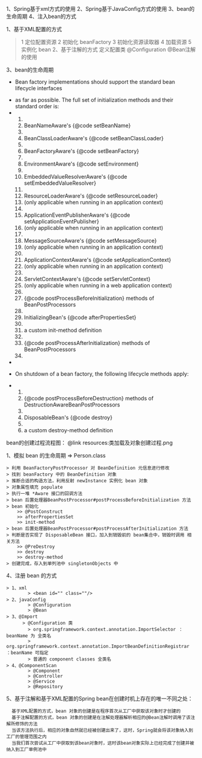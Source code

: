 1、Spring基于xml方式的使用
2、Spring基于JavaConfig方式的使用
3、bean的生命周期
4、注入bean的方式

1、基于XML配置的方式
 > 1 定位配置资源
 > 2 初始化 beanFactory
 > 3 初始化资源读取器
 > 4 加载资源
 > 5 实例化 bean
2、基于注解的方式
 > 定义配置类 @Configuration
 > @Bean注解的使用

3、bean的生命周期 
 * <p>Bean factory implementations should support the standard bean lifecycle interfaces
 * as far as possible. The full set of initialization methods and their standard order is:
 * <ol>
 * <li>BeanNameAware's {@code setBeanName}
 * <li>BeanClassLoaderAware's {@code setBeanClassLoader}
 * <li>BeanFactoryAware's {@code setBeanFactory}
 * <li>EnvironmentAware's {@code setEnvironment}
 * <li>EmbeddedValueResolverAware's {@code setEmbeddedValueResolver}
 * <li>ResourceLoaderAware's {@code setResourceLoader}
 * (only applicable when running in an application context)
 * <li>ApplicationEventPublisherAware's {@code setApplicationEventPublisher}
 * (only applicable when running in an application context)
 * <li>MessageSourceAware's {@code setMessageSource}
 * (only applicable when running in an application context)
 * <li>ApplicationContextAware's {@code setApplicationContext}
 * (only applicable when running in an application context)
 * <li>ServletContextAware's {@code setServletContext}
 * (only applicable when running in a web application context)
 * <li>{@code postProcessBeforeInitialization} methods of BeanPostProcessors
 * <li>InitializingBean's {@code afterPropertiesSet}
 * <li>a custom init-method definition
 * <li>{@code postProcessAfterInitialization} methods of BeanPostProcessors
 * </ol>
 *
 * <p>On shutdown of a bean factory, the following lifecycle methods apply:
 * <ol>
 * <li>{@code postProcessBeforeDestruction} methods of DestructionAwareBeanPostProcessors
 * <li>DisposableBean's {@code destroy}
 * <li>a custom destroy-method definition
 bean的创建过程流程图：
 @link resources:类加载及对象创建过程.png
 
 1、模拟 bean 的生命周期 => Person.class
 
 	> 利用 BeanFactoryPostProcessor 对 BeanDefinition 元信息进行修改
 	> 找到 beanFactory 中的 BeanDefinition 对象
 	> 推断合适的构造方法，利用反射 newInstance 实例化 bean 对象
  	> 对象属性填充 populate
  	> 执行一堆 *Aware 接口的回调方法
  	> bean 后置处理器BeanPostProcessor#postProcessBeforeInitialization 方法
  	> bean 初始化
 		>> @PostConstruct
 		>> afterPropertiesSet
 		>> init-method
 	> bean 后置处理器BeanPostProcessor#postProcessAfterInitialization 方法
 	> 判断是否实现了 DisposableBean 接口，加入到销毁前的 bean集合中，销毁时调用 相关方法
 		>> @PreDestroy
 		>> destroy
 		>> destroy-method
 	> 创建完成，存入到单列池中 singletonObjects 中
 	
4、注册 bean 的方式

    > 1、xml
    		> <bean id="" class=""/>
    > 2、javaConfig
     		> @Configuration
     		> @Bean
    > 3、@Import
          > @Configuration 类
     		> org.springframework.context.annotation.ImportSelector ： beanName 为 全类名
     		> org.springframework.context.annotation.ImportBeanDefinitionRegistrar ：beanName 可指定
            > 普通的 component classes 全类名
    > 4、@ComponentScan
     		> @Component
     		> @Controller
     		> @Service
     		> @Repository
     		
5、基于注解和基于XML配置的Spring bean在创建时机上存在的唯一不同之处：

      基于XML配置的方式，bean 对象的创建是在程序首次从工厂中获取该对象时才创建的
      基于注解配置的方式，bean 对象的创建是在注解处理器解析相应的@Bean注解时调用了该注解所修饰的方法
      当该方法执行后，相应的对象自然就已经被创建出来了，这时，Spring就会将该对象纳入到工厂的管理范围之内
      当我们首次尝试从工厂中获取到该bean对象时，这时该bean对象实际上已经完成了创建并被纳入到工厂单例池中
